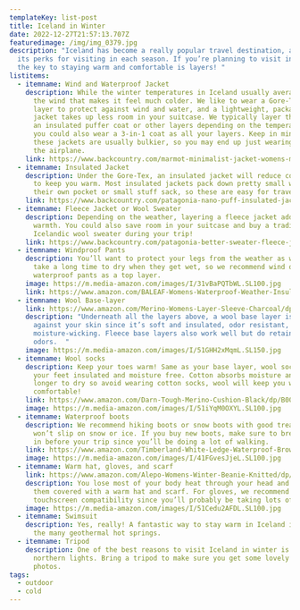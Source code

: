 ```yaml
---
templateKey: list-post
title: Iceland in Winter
date: 2022-12-27T21:57:13.707Z
featuredimage: /img/img_0379.jpg
description: "Iceland has become a really popular travel destination, and it has
  its perks for visiting in each season. If you’re planning to visit in winter,
  the key to staying warm and comfortable is layers! "
listitems:
  - itemname: Wind and Waterproof Jacket
    description: While the winter temperatures in Iceland usually average 32°F, it’s
      the wind that makes it feel much colder. We like to wear a Gore-Tex outer
      layer to protect against wind and water, and a lightweight, packable
      jacket takes up less room in your suitcase. We typically layer this over
      an insulated puffer coat or other layers depending on the temperature, but
      you could also wear a 3-in-1 coat as all your layers. Keep in mind that
      these jackets are usually bulkier, so you may end up just wearing it on
      the airplane.
    link: https://www.backcountry.com/marmot-minimalist-jacket-womens-marz97k
  - itemname: Insulated Jacket
    description: Under the Gore-Tex, an insulated jacket will reduce core heat loss
      to keep you warm. Most insulated jackets pack down pretty small within
      their own pocket or small stuff sack, so these are easy for traveling!
    link: https://www.backcountry.com/patagonia-nano-puff-insulated-jacket-womens
  - itemname: Fleece Jacket or Wool Sweater
    description: Depending on the weather, layering a fleece jacket adds extra
      warmth. You could also save room in your suitcase and buy a traditional
      Icelandic wool sweater during your trip!
    link: https://www.backcountry.com/patagonia-better-sweater-fleece-jacket-mens?skid=PAT02Y3-DARBORGRE-M
  - itemname: Windproof Pants
    description: You’ll want to protect your legs from the weather as well. Jeans
      take a long time to dry when they get wet, so we recommend wind or
      waterproof pants as a top layer.
    image: https://m.media-amazon.com/images/I/31vBaPQTbWL.SL100.jpg
    link: https://www.amazon.com/BALEAF-Womens-Waterproof-Weather-Insulated/dp/B07JDLSRL6/ref=sr_1_28?crid=2UORQHZCT00OG&keywords=womens+winter+pants&qid=1643227183&sprefix=womens+winter+pants%2Caps%2C69&sr=8-28
  - itemname: Wool Base-layer
    link: https://www.amazon.com/Merino-Womens-Layer-Sleeve-Charcoal/dp/B09BVZ3KR1/ref=sr_1_6?crid=2B98GM43VG4DZ&keywords=womens%2Bwool%2Bbaselayer&qid=1643129793&sprefix=womens%2Bwool%2Bbaselayer%2Caps%2C66&sr=8-6&th=1&psc=1
    description: "Underneath all the layers above, a wool base layer is best to wear
      against your skin since it’s soft and insulated, odor resistant, and
      moisture-wicking. Fleece base layers also work well but do retain
      odors.  "
    image: https://m.media-amazon.com/images/I/51GHH2xMqmL.SL150.jpg
  - itemname: Wool socks
    description: Keep your toes warm! Same as your base layer, wool socks will keep
      your feet insulated and moisture free. Cotton absorbs moisture and takes
      longer to dry so avoid wearing cotton socks, wool will keep you way more
      comfortable!
    link: https://www.amazon.com/Darn-Tough-Merino-Cushion-Black/dp/B000XFZXYK/ref=sr_1_42?crid=1ML01QH0M8EW8&keywords=wool+socks&qid=1643402033&sprefix=wool+socks%2Caps%2C67&sr=8-42
    image: https://m.media-amazon.com/images/I/51iYqM0OXYL.SL100.jpg
  - itemname: Waterproof boots
    description: We recommend hiking boots or snow boots with good tread so you
      won’t slip on snow or ice. If you buy new boots, make sure to break them
      in before your trip since you’ll be doing a lot of walking.
    link: https://www.amazon.com/Timberland-White-Ledge-Waterproof-Brown/dp/B000VX6Y2O/ref=sr_1_40?crid=1CE9UHB5X9IGT&keywords=mens+winter+hiking+boots&qid=1643402626&sprefix=mens+winter+hikin%2Caps%2C61&sr=8-40
    image: https://m.media-amazon.com/images/I/41FGvesJjeL.SL100.jpg
  - itemname: Warm hat, gloves, and scarf
    link: https://www.amazon.com/Alepo-Womens-Winter-Beanie-Knitted/dp/B07Z1K5BNY/ref=sxin_14_slsr_d_i_fs4star_fa_2_B07Z1K5BNY?crid=36SHNEP19LZWF&cv_ct_cx=fleece+lined+hat+women&keywords=fleece+lined+hat+women&pd_rd_i=B07Z1K5BNY&pd_rd_r=1a5824a2-beab-4b1a-9524-418f01c17a9f&pd_rd_w=pZX95&pd_rd_wg=C1SuN&pf_rd_p=2fe4bff4-1e20-47c2-aa4f-e5a7101d11f9&pf_rd_r=VT8JEJMTS7BS67FDJWA0&psc=1&qid=1643403024&sprefix=fleece+lined+h%2Caps%2C64&sr=1-3-e34beff1-162a-4ed3-9956-05d0830a3cd7
    description: You lose most of your body heat through your head and neck so keep
      them covered with a warm hat and scarf. For gloves, we recommend
      touchscreen compatibility since you’ll probably be taking lots of photos!
    image: https://m.media-amazon.com/images/I/51Cedu2AFDL.SL100.jpg
  - itemname: Swimsuit
    description: Yes, really! A fantastic way to stay warm in Iceland is in one of
      the many geothermal hot springs.
  - itemname: Tripod
    description: One of the best reasons to visit Iceland in winter is to see the
      northern lights. Bring a tripod to make sure you get some lovely clear
      photos.
tags:
  - outdoor
  - cold
---
```

